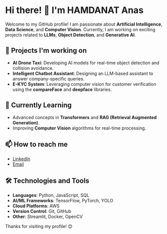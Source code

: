 
# Hi there! 👋 I'm HAMDANAT Anas

Welcome to my GitHub profile! I am passionate about **Artificial Intelligence**, **Data Science**, and **Computer Vision**. Currently, I am working on exciting projects related to **LLMs**, **Object Detection**, and **Generative AI**.

## 🔭 Projects I'm working on
- **AI Drone Taxi**: Developing AI models for real-time object detection and collision avoidance.
- **Intelligent Chatbot Assistant**: Designing an LLM-based assistant to answer company-specific queries.
- **E-KYC System**: Leveraging computer vision for customer verification using the **compareFace** and **deepface** libraries.

## 🌱 Currently Learning
- Advanced concepts in **Transformers** and **RAG (Retrieval Augmented Generation)**.
- Improving **Computer Vision** algorithms for real-time processing.

## 📫 How to reach me
- [LinkedIn](https://www.linkedin.com/in/anas-hamdanat-3a2909217/)
- [Email](mailto:HAMDANAT.ANAS@student.emi.ac.ma)

## 🛠️ Technologies and Tools
- **Languages**: Python, JavaScript, SQL
- **AI/ML Frameworks**: TensorFlow, PyTorch, YOLO
- **Cloud Platforms**: AWS 
- **Version Control**: Git, GitHub
- **Other**: Streamlit, Docker, OpenCV


Thanks for visiting my profile! 😊
